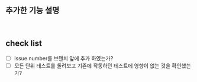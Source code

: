 ## 추가한 기능 설명

<br>

## check list

- [ ] issue number를 브랜치 앞에 추가 하였는가?
- [ ] 모든 단위 테스트를 돌려보고 기존에 작동하던 테스트에 영향이 없는 것을 확인했는가?
